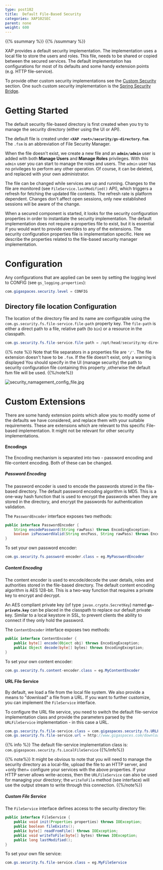 ```yaml
---
type: post102
title:  Default File-Based Security
categories: XAP102SEC
parent: none
weight: 600
---
```


{{% ssummary %}} {{% /ssummary %}}



XAP provides a default security implementation. The implementation uses a local file to store the users and roles. This file, needs to be shared or copied between the secured services. The default implementation has configurations for most of its defaults and some handy extension points (e.g. HTTP file-service).

To provide other custom security implementations see the [Custom Security](./custom-security.html) section.
One such custom security implementation is the [Spring Security Bridge](./spring-security-bridge.html).

# Getting Started

The default security file-based directory is first created when you try to manage the security directory (either using the UI or API).

The default file is created under **`<XAP root>/security/gs-directory.fsm`**.
The `.fsm` is an abbreviation of File Security Manager.

When the file doesn't exist, we create a new file and an **`admin/admin`** user is added with both **Manage Users** and **Manage Roles** privileges. With this `admin` user you can start to manage the roles and users. The `admin` user has no privileges to perform any other operation. Of course, it can be deleted, and replaced with your own administrator.

The file can be changed while services are up and running. Changes to the file are monitored (see `FileService.lastModified()` API), which triggers a refresh for fetching the updated file contents. The refresh rate is platform dependent. Changes don't affect open sessions, only new established sessions will be aware of the change.

When a secured component is started, it looks for the security configuration properties in order to instantiate the security implementation. The default implementation does not require a properties file to exist, but it is essential if you would want to provide overrides to any of the extensions. The security configuration properties file is implementation specific. Here we describe the properties related to the file-based security manager implementation.

# Configuration

Any configurations that are applied can be seen by setting the logging level to CONFIG (see `gs_logging.properties`):


```java
com.gigaspaces.security.level = CONFIG
```

## Directory file location Configuration

The location of the directory file and its name are configurable using the `com.gs.security.fs.file-service.file-path` property key. The `file-path` is either a direct path to a file, relative path (to `bin`) or a resource in the classpath.


```java
com.gs.security.fs.file-service.file-path = /opt/head/security/my-directory.fsm
```

{{% note %}}
Note that file separators in a properties file are `'/'`.
The file extension doesn't have to be `.fsm`.
If the file doesn't exist, only a warning is displayed
You should specify in the UI (manage security) the path to security configuration file containing this property ,otherwise the default fsm file will be used.
{{%/note%}}

![security_namagement_config_file.jpg](/attachment_files/security_namagement_config_file.jpg)

# Custom Extensions

There are some handy extension points which allow you to modify some of the defaults we have considered, and replace them with your suitable requirements. These are extensions which are relevant to this specific File-based implementation. It might not be relevant for other security implementations.

#### Encodings

The Encoding mechanism is separated into two - password encoding and file-content encoding. Both of these can be changed.

##### Password Encoding

The password encoder is used to encode the passwords stored in the file-based directory.
The default password encoding algorithm is MD5. This is a one-way hash function that is used to encrypt the passwords when they are stored in the directory, and encrypt the passwords for authentication validation.

The `PasswordEncoder` interface exposes two methods:


```java
public interface PasswordEncoder {
    String encodePassword(String rawPass) throws EncodingException;
    boolean isPasswordValid(String encPass, String rawPass) throws EncodingException;
}
```

To set your own password encoder:


```java
com.gs.security.fs.password-encoder.class = eg.MyPasswordEncoder
```

##### Content Encoding

The content encoder is used to encode/decode the user details, roles and authorities stored in the file-based directory.
The default content encoding algorithm is AES 128-bit. This is a two-way function that requires a private key to encrypt and decrypt.

An AES compliant private key (of type `javax.crypto.SecretKey`) named **`gs-private.key`** can be placed in the classpath to replace our default private key. Similar to a local keystore in SSL, to prevent clients the ability to connect if they only hold the password.

The `ContentEncoder` interface exposes two methods:


```java
public interface ContentEncoder {
    public byte[] encode(Object obj) throws EncodingException;
    public Object decode(byte[] bytes) throws EncodingException;
}
```

To set your own content encoder:


```java
com.gs.security.fs.content-encoder.class = eg.MyContentEncoder
```

#### URL File Service

By default, we load a file from the local file system. We also provide a means to "download" a file from a URL. If you want to further customize, you can implement the `FileService` interface.

To configure the URL file service, you need to switch the default file-service implementation class and provide the parameters parsed by the `URLFileService` implementation - in this case a URL.


```java
com.gs.security.fs.file-service.class = com.gigaspaces.security.fs.URLFileService
com.gs.security.fs.file-service.url = http://www.gigaspaces.com/download/attachments/gs-directory.fsm
```

{{% info %}}
The default file-service implementation class is: `com.gigaspaces.security.fs.LocalFileService`
{{%/info%}}

{{% note%}}
It might be obvious to note that you will need to manage the security directory as a local-file, upload the file to an HTTP server, and +only then+ configure your services with the above properties. If your HTTP server allows write-access, then the `URLFileService` can also be used for managing your directory; the `writeToFile` method (see interface) will use the output stream to write through this connection.
{{%/note%}}

##### Custom File Service

The `FileService` interface defines access to the security directory file:


```java
public interface FileService {
    public void init(Properties properties) throws IOException;
    public boolean fileExists();
    public byte[] readFromFile() throws IOException;
    public void writeToFile(byte[] bytes) throws IOException;
    public long lastModified();
}
```

To set your own file service:


```java
com.gs.security.fs.file-service.class = eg.MyFileService
```
